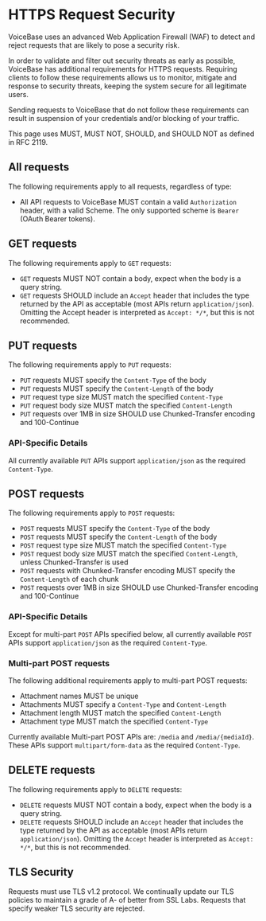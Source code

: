 # HTTPS Request Security

VoiceBase uses an advanced Web Application Firewall (WAF) to detect and reject
requests that are likely to pose a security risk.

In order to validate and filter out security threats as early as possible,
VoiceBase has additional requirements for HTTPS requests. Requiring clients to
follow these requirements allows us to monitor, mitigate and response to
security threats, keeping the system secure for all legitimate users.

Sending requests to VoiceBase that do not follow these requirements can result
in suspension of your credentials and/or blocking of your traffic.

This page uses MUST, MUST NOT, SHOULD, and SHOULD NOT as defined in RFC 2119.

## All requests

The following requirements apply to all requests, regardless of type:

- All API requests to VoiceBase MUST contain a valid `Authorization` header, with a
valid Scheme. The only supported scheme is `Bearer` (OAuth Bearer tokens).

## GET requests

The following requirements apply to `GET` requests:

- `GET` requests MUST NOT contain a body, expect when the body is a query string.
- `GET` requests SHOULD include an `Accept` header that includes the type
returned by the API as acceptable (most APIs return `application/json`).
Omitting the Accept header is interpreted as `Accept: */*`, but this is not
recommended.

## PUT requests

The following requirements apply to `PUT` requests:

- `PUT` requests MUST specify the `Content-Type` of the body
- `PUT` requests MUST specify the `Content-Length` of the body
- `PUT` request type size MUST match the specified `Content-Type`
- `PUT` request body size MUST match the specified `Content-Length`
- `PUT` requests over 1MB in size SHOULD use Chunked-Transfer encoding
and 100-Continue

### API-Specific Details

All currently available `PUT` APIs support `application/json` as the required
`Content-Type`.

## POST requests

The following requirements apply to `POST` requests:

- `POST` requests MUST specify the `Content-Type` of the body
- `POST` requests MUST specify the `Content-Length` of the body
- `POST` request type size MUST match the specified `Content-Type`
- `POST` request body size MUST match the specified `Content-Length`,
  unless Chunked-Transfer is used
- `POST` requests with Chunked-Transfer encoding MUST specify the `Content-Length` of each chunk
- `POST` requests over 1MB in size SHOULD use Chunked-Transfer encoding
and 100-Continue

### API-Specific Details

Except for multi-part `POST` APIs specified below, all currently available
`POST` APIs support `application/json` as the required `Content-Type`.

### Multi-part POST requests

The following additional requirements apply to multi-part POST requests:
- Attachment names MUST be unique
- Attachments MUST specify a `Content-Type` and `Content-Length`
- Attachment length MUST match the specified `Content-Length`
- Attachment type MUST match the specified `Content-Type`

Currently available Multi-part POST APIs are: `/media` and `/media/{mediaId}`.
These APIs support `multipart/form-data` as the required `Content-Type`.

## DELETE requests

The following requirements apply to `DELETE` requests:

- `DELETE` requests MUST NOT contain a body, expect when the body is a query string.
- `DELETE` requests SHOULD include an `Accept` header that includes the type
returned by the API as acceptable (most APIs return `application/json`).
Omitting the `Accept` header is interpreted as `Accept: */*`, but this is not
recommended.

## TLS Security

Requests must use TLS v1.2 protocol. We continually update our TLS policies to
maintain a grade of A- of better from SSL Labs.
Requests that specify weaker TLS security are rejected.
